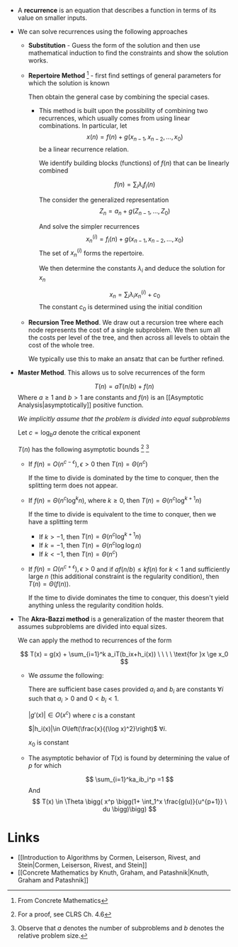 * A **recurrence** is an equation that describes a function in terms of its value on smaller inputs. 
* We can solve recurrences using the following approaches
	* **Substitution** - Guess the form of the solution and then use mathematical induction to find the constraints and show the solution works. 
	* **Repertoire Method** [^repertoire] - first find settings of general parameters for which the solution is known
	  
	  Then obtain the general case by combining the special cases. 
	  
		* This method is built upon the possibility of combining two recurrences, which usually comes from using linear combinations.  In particular, let 
		  $$
		  x(n) = f(n) + g(x_{n-1}, x_{n-2},\dots,x_0)
		  $$
		  be a linear recurrence relation.
		  
		  We identify building blocks (functions) of $f(n)$ that can be linearly combined
		  
		  $$
		  f(n) = \sum_{i}\lambda_if_i(n)
		  $$
		  
		  The consider the generalized representation 
		  $$
		  Z_n = a_n+g(Z_{n-1}, \dots, Z_0)
		  $$
		  
		  And solve the simpler recurrences 
		  $$
		  x_n^{(i)} = f_i(n) + g(x_{n-1}, x_{n-2},\dots,x_0)
		  $$
		  The set of $x_n^{(i)}$ forms  the repertoire.
		  
		  We then determine the constants $\lambda_i$ 
		  and deduce the solution for $x_n$
		  
		  $$
		  x_n=\sum_{i}\lambda_ix_n^{(i)} + c_0
		  $$
		  The constant $c_0$ is determined using the initial condition

	* **Recursion Tree Method**. We draw out a recursion tree where each node represents the cost of a single subproblem. We then sum all the costs per level of the tree, and then across all levels to obtain the cost of the whole tree.
	  
	  We typically use this to make an ansatz that can be further refined. 
* **Master Method**. This allows us to solve recurrences of the form
  
  $$
  T(n)=aT(n/b) + f(n)
  $$
  Where $a\ge 1$ and $b>1$ are constants and $f(n)$ is an [[Asymptotic Analysis|asymptotically]] positive function.
  
  *We implicitly assume that the problem is divided into equal subproblems*
  
  Let $c=\log_b a$  denote the critical exponent
  
  $T(n)$ has the following asymptotic bounds [^master] [^master_2]
	* If $f(n)=O(n^{c -\epsilon}), \epsilon >0$ then $T(n)=\Theta(n^{c})$ 
	  
	  If the time to divide is dominated by the time to conquer, then the splitting term does not appear. 
	  
	* If $f(n)=\Theta(n^c \log^kn)$, where $k\ge 0$, then $T(n)=\Theta(n^c \log^{k+1} n)$
	  
	  If the time to divide is equivalent to the time to conquer, then we have a splitting term 
		* If $k>-1$, then $T(n) =\Theta(n^c \log^{k+1}n)$ 
		* If $k=-1$, then  $T(n)=\Theta(n^c\log\log n)$ 
		* If $k<-1$, then $T(n) = \Theta(n^c)$ 

	* If $f(n)=\Omega(n^{c+\epsilon}), \epsilon > 0$ and if $af(n/b)\le kf(n)$ for $k<1$ and sufficiently large $n$ (this additional constraint is the regularity condition), then $T(n)=\Theta(f(n))$.
	  
	  If the time to divide dominates the time to conquer, this doesn't yield anything unless the regularity condition holds.

* The **Akra-Bazzi method** is a generalization of the master theorem that assumes subproblems are divided into equal sizes.
  
  We can apply the method to recurrences of the form
  
  $$
  T(x) = g(x) + \sum_{i=1}^k a_iT(b_ix+h_i(x)) \ \ \ \ \text{for }x \ge x_0
  $$
	* We *assume* the following:
	  
	  There are sufficient base cases provided
	  $a_i$ and $b_i$ are constants $\forall i$  such that $a_i>0$ and $0<b_i<1$. 
	  
	  $|g'(x)|\in O(x^c)$ where $c$ is a constant
	  
	  $|h_i(x)|\in O\left(\frac{x}{(\log x)^2}\right)$  $\forall i$. 
	  
	  $x_0$ is constant
	* The asymptotic behavior of $T(x)$ is found by determining the value of $p$ for which
	  
	  $$
	  \sum_{i=1}^ka_ib_i^p =1
	  $$
	  And
	  $$
	  T(x) \in \Theta \bigg( x^p \bigg(1+ \int_1^x \frac{g(u)}{u^{p+1}} \ du \bigg)\bigg)
	  $$

[^repertoire]: From Concrete Mathematics
[^master]: For a proof, see CLRS Ch. 4.6
[^master_2]: Observe that $a$ denotes the number of subproblems and $b$ denotes the relative problem size. 

# Links
* [[Introduction to Algorithms by Cormen, Leiserson, Rivest, and Stein|Cormen, Leiserson, Rivest, and Stein]]
* [[Concrete Mathematics by Knuth, Graham, and Patashnik|Knuth, Graham and Patashnik]]